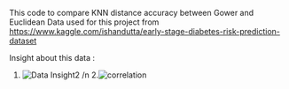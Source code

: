 This code to compare KNN distance accuracy between Gower and Euclidean
Data used for this project from  https://www.kaggle.com/ishandutta/early-stage-diabetes-risk-prediction-dataset

Insight about this data : 

1. ![Data Insight2](https://github.com/user-attachments/assets/922b88e6-bb1e-418d-a6b0-253ab0d5cc21)
/n 2.![correlation](https://github.com/user-attachments/assets/d8704fb7-8e45-4606-8b43-e39d174c43e3)

